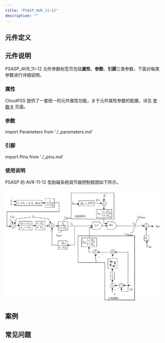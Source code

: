 ```yaml
---
title: "PSASP_AVR_11~12"
description: ""
---
```


## 元件定义

## 元件说明

PSASP\_AVR\_11\~12 元件参数标签页包括**属性**、**参数**、**引脚**三类参数，下面对每类参数进行详细说明。

### 属性

CloudPSS 提供了一套统一的元件属性功能，关于元件属性参数的配置，详见 [参数卡](docs/documents/software/10-xstudio/20-simstudio/40-workbench/20-function-zone/30-design-tab/30-param-panel/index.md) 页面。

### 参数

import Parameters from './_parameters.md'

<Parameters/>

### 引脚

import Pins from './_pins.md'

<Pins/>

### 使用说明
PSASP 的 AVR-11-12 型励磁系统调节器控制框图如下所示。

![等效图](./PSASP_AVR_11_12.png)

## 案例

## 常见问题

